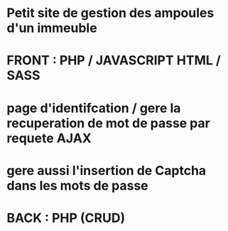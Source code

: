 # Petit site de gestion des ampoules d'un immeuble

# FRONT : PHP / JAVASCRIPT HTML / SASS

# page d'identifcation / gere la recuperation de mot de passe par requete AJAX

# gere aussi l'insertion de Captcha dans les mots de passe

# BACK : PHP (CRUD)
